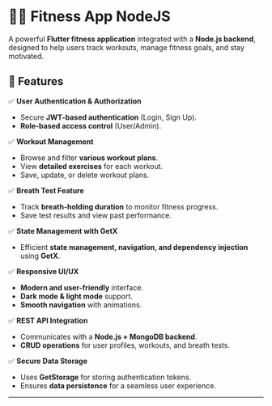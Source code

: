 # 🏋️‍♂️ Fitness App NodeJS

A powerful **Flutter fitness application** integrated with a **Node.js backend**, designed to help users track workouts, manage fitness goals, and stay motivated.

## 📌 Features

✅ **User Authentication & Authorization**
- Secure **JWT-based authentication** (Login, Sign Up).
- **Role-based access control** (User/Admin).

✅ **Workout Management**
- Browse and filter **various workout plans**.
- View **detailed exercises** for each workout.
- Save, update, or delete workout plans.

✅ **Breath Test Feature**
- Track **breath-holding duration** to monitor fitness progress.
- Save test results and view past performance.

✅ **State Management with GetX**
- Efficient **state management, navigation, and dependency injection** using **GetX**.

✅ **Responsive UI/UX**
- **Modern and user-friendly** interface.
- **Dark mode & light mode** support.
- **Smooth navigation** with animations.

✅ **REST API Integration**
- Communicates with a **Node.js + MongoDB backend**.
- **CRUD operations** for user profiles, workouts, and breath tests.

✅ **Secure Data Storage**
- Uses **GetStorage** for storing authentication tokens.
- Ensures **data persistence** for a seamless user experience.

---


